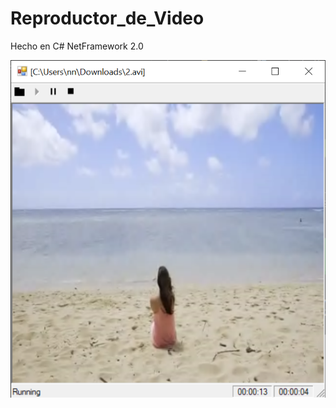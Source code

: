 # Reproductor_de_Video
Hecho en C# NetFramework 2.0

![Captura de Pantalla](https://raw.githubusercontent.com/RicardoValladares/Reproductor_de_Video/main/previsualizacion.png)
